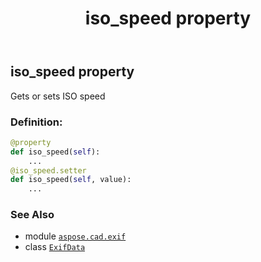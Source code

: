﻿---
title: iso_speed property
second_title: Aspose.CAD for Python via .NET API References
description: 
type: docs
weight: 720
url: /python-net/aspose.cad.exif/exifdata/iso_speed/
is_root: false
---

## iso_speed property


Gets or sets ISO speed
### Definition:
```python
@property
def iso_speed(self):
    ...
@iso_speed.setter
def iso_speed(self, value):
    ...
```

### See Also
* module [`aspose.cad.exif`](../../)
* class [`ExifData`](/cad/python-net/aspose.cad.exif/exifdata)
